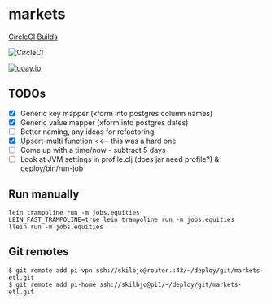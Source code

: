 # markets

[CircleCI Builds](https://circleci.com/gh/skilbjo/markets-etl)

![CircleCI](https://circleci.com/gh/skilbjo/markets-etl/tree/master.svg?style=shield&circle_token=df58a0027114c540a956e9d1a075d58897ede76d)

[![quay.io](https://quay.io/repository/skilbjo/markets-etl/status "Docker Repository on Quay")](https://quay.io/repository/skilbjo/markets-etl)

## TODOs

- [X] Generic key mapper (xform into postgres column names)
- [X] Generic value mapper (xform into postgres dates)
- [ ] Better naming, any ideas for refactoring
- [X] Upsert-multi function <<-- this was a hard one
- [ ] Come up with a time/now - subtract 5 days
- [ ] Look at JVM settings in profile.clj (does jar need profile?) & deploy/bin/run-job

## Run manually

    lein trampoline run -m jobs.equities
    LEIN_FAST_TRAMPOLINE=true lein trampoline run -m jobs.equities
    llein run -m jobs.equities

## Git remotes

    $ git remote add pi-vpn ssh://skilbjo@router.:43/~/deploy/git/markets-etl.git
    $ git remote add pi-home ssh://skilbjo@pi1/~/deploy/git/markets-etl.git
